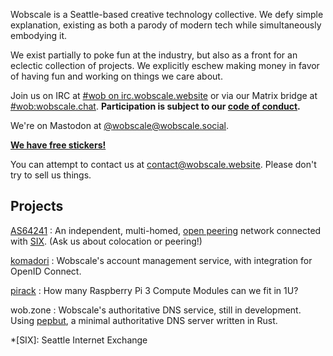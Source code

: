 ---
---

Wobscale is a Seattle-based creative technology collective. We defy simple explanation, existing as both a parody of modern tech while simultaneously embodying it.

We exist partially to poke fun at the industry, but also as a front for an eclectic collection of projects. We explicitly eschew making money in favor of having fun and working on things we care about.

Join us on IRC at [#wob on irc.wobscale.website](ircs://irc.wobscale.website:6697/#wob) or via our Matrix bridge at [#wob:wobscale.chat](https://matrix.to/#/#wob:wobscale.chat). **Participation is subject to our [code of conduct](conduct.html).**

We're on Mastodon at [@wobscale@wobscale.social](https://wobscale.social/@wobscale).

[**We have free stickers!**](https://stickers.wob.app/)

You can attempt to contact us at [contact@wobscale.website](mailto:contact@wobscale.website). Please don't try to sell us things.

## Projects

[AS64241](https://as64241.net/)
: An independent, multi-homed, [open peering](https://www.peeringdb.com/asn/64241) network connected with [SIX](https://www.seattleix.net/). (Ask us about colocation or peering!)

[komadori](https://github.com/wobscale/komadori)
: Wobscale's account management service, with integration for OpenID Connect.

[pirack](https://github.com/wobscale/pirack)
: How many Raspberry Pi 3 Compute Modules can we fit in 1U?

wob.zone
: Wobscale's authoritative DNS service, still in development. Using [pepbut](https://github.com/wobscale/pepbut), a minimal authoritative DNS server written in Rust.

*[SIX]: Seattle Internet Exchange

